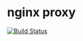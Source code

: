 # nginx proxy

[![Build Status](https://travis-ci.org/CaoJiayuan/proxier.svg?branch=master)](https://travis-ci.org/CaoJiayuan/proxier)